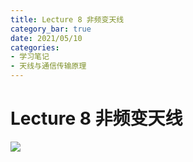 ```yaml
---
title: Lecture 8 非频变天线  
category_bar: true
date: 2021/05/10
categories: 
- 学习笔记
- 天线与通信传输原理
---
```

# Lecture 8 非频变天线
![](https://cdn.jsdelivr.net/gh/l61012345/Pic/img/1DA60A65D3A7E8030DE4F80370ACB4EF.png)